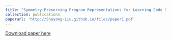 ```yaml
---
title: "Symmetry-Preserving Program Representations for Learning Code Semantics"
collection: publications
paperurl: 'http://Shuyang-Liu.github.io/files/paper1.pdf'
---
```

<!--permalink: /publication/2009-10-01-paper-title-number-1-->
<!--excerpt: 'This paper is about the number 1. The number 2 is left for future work.'-->
<!--date: 2009-10-01-->
<!--venue: 'Journal 1'-->
<!--citation: 'Your Name, You. (2009). &quot;Paper Title Number 1.&quot; <i>Journal 1</i>. 1(1).'-->
[Download paper here](https://arxiv.org/pdf/2308.03312.pdf)
